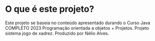 <h1>O que é este projeto?</h1>

Este projeto se baseia no conteúdo apresentado durando o Curso Java COMPLETO 2023 Programação orientada a objetos + Projetos. Projeto sistema jogo de xadrez. Produzido por Nélio Alves.
